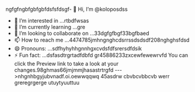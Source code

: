 ngfgfngbfgbfgbfdsfsfdsgf- 👋 Hi, I’m @koloposdss
- 👀 I’m interested in ...rtbdfwsas
- 🌱 I’m currently learning ...gre
- 💞️ I’m looking to collaborate on ...33dgfgfbgf33bgfbaed
- 📫 How to reach me ...4474785jmhngnghcdsrrssdsdsdf208nghghsfdsd
- 😄 Pronouns: ...sdfhyhyhhgnnhgxcvdsfdfsrersdfdsik
- ⚡ Fun fact: ...dsfasdtrgrtadfdbfd
gr45886233zxcewfewewrvfd
You can click the Preview link to take a look at your changes.98ghmas66jmjmmjhasastrtrgfd
--->nhgnhbgyjubvnadf.oi.oewwqqwq
45asdrw
cbvbcvbbcvb
werr
greregrgerge
utuytyuuttuu
